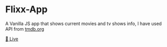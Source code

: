 # Flixx-App

A Vanilla JS app that shows current movies and tv shows info, I have used API from [tmdb.org](https://www.themoviedb.org/)

[:red_circle: Live ](https://taupe-moxie-36a845.netlify.app/)
